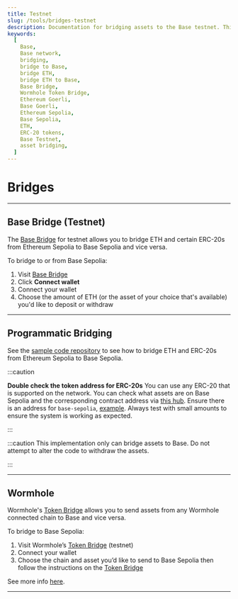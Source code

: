```yaml
---
title: Testnet
slug: /tools/bridges-testnet
description: Documentation for bridging assets to the Base testnet. This page covers how to bridge ETH and ERC-20s between Ethereum testnet and Base testnet, with essential cautions and contract information.
keywords:
  [
    Base,
    Base network,
    bridging,
    bridge to Base,
    bridge ETH,
    bridge ETH to Base,
    Base Bridge,
    Wormhole Token Bridge,
    Ethereum Goerli,
    Base Goerli,
    Ethereum Sepolia,
    Base Sepolia,
    ETH,
    ERC-20 tokens,
    Base Testnet,
    asset bridging,
  ]
---
```


# Bridges

---

## Base Bridge (Testnet)

The [Base Bridge](https://sepolia-bridge.base.org/) for testnet allows you to bridge ETH and certain ERC-20s from Ethereum Sepolia to Base Sepolia and vice versa.

To bridge to or from Base Sepolia:

1. Visit [Base Bridge](https://sepolia-bridge.base.org/)
2. Click **Connect wallet**
3. Connect your wallet
4. Choose the amount of ETH (or the asset of your choice that's available) you'd like to deposit or withdraw

---

## Programmatic Bridging

See the [sample code repository](https://github.com/base-org/guides/tree/main/bridge/native) to see how to bridge ETH and ERC-20s from Ethereum Sepolia to Base Sepolia.

:::caution

**Double check the token address for ERC-20s** You can use any ERC-20 that is
supported on the network. You can check what assets are on Base Sepolia and the
corresponding contract address via [this hub](https://github.com/ethereum-optimism/ethereum-optimism.github.io/tree/master/data).
Ensure there is an address for `base-sepolia`, [example](https://github.com/ethereum-optimism/ethereum-optimism.github.io/blob/master/data/WETH/data.json#L19-L21).
Always test with small amounts to ensure the system is working as expected.

:::

:::caution
This implementation only can bridge assets to Base. Do not attempt to alter the
code to withdraw the assets.

:::

---

## Wormhole

Wormhole's [Token Bridge](https://wormhole-foundation.github.io/example-token-bridge-ui/#/transfer) allows you to send assets from any Wormhole connected chain to Base and vice versa.

To bridge to Base Sepolia:

1. Visit Wormhole’s [Token Bridge](https://wormhole-foundation.github.io/example-token-bridge-ui/#/transfer) (testnet)
2. Connect your wallet
3. Choose the chain and asset you’d like to send to Base Sepolia then follow the instructions on the [Token Bridge](https://wormhole-foundation.github.io/example-token-bridge-ui/#/transfer)

See more info [here](https://book.wormhole.com/reference/contracts.html).

---

